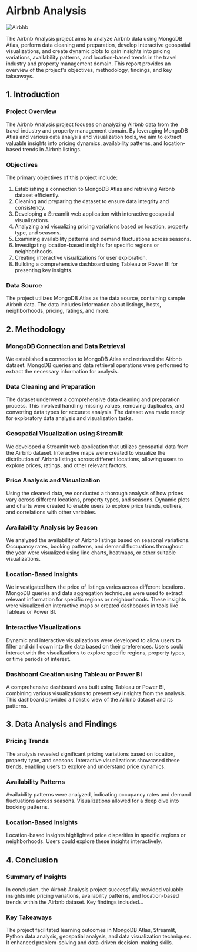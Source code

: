 # Airbnb Analysis

![Airbhb](https://github.com/iambitttu/Airbnb-Analysis/assets/117813323/07fcc385-d461-46ce-b938-ca8251b02641)

The Airbnb Analysis project aims to analyze Airbnb data using MongoDB Atlas, perform data cleaning and preparation, develop interactive geospatial visualizations, and create dynamic plots to gain insights into pricing variations, availability patterns, and location-based trends in the travel industry and property management domain. This report provides an overview of the project's objectives, methodology, findings, and key takeaways.


## 1. Introduction

### Project Overview

The Airbnb Analysis project focuses on analyzing Airbnb data from the travel industry and property management domain. By leveraging MongoDB Atlas and various data analysis and visualization tools, we aim to extract valuable insights into pricing dynamics, availability patterns, and location-based trends in Airbnb listings.

### Objectives

The primary objectives of this project include:

1. Establishing a connection to MongoDB Atlas and retrieving Airbnb dataset efficiently.
2. Cleaning and preparing the dataset to ensure data integrity and consistency.
3. Developing a Streamlit web application with interactive geospatial visualizations.
4. Analyzing and visualizing pricing variations based on location, property type, and seasons.
5. Examining availability patterns and demand fluctuations across seasons.
6. Investigating location-based insights for specific regions or neighborhoods.
7. Creating interactive visualizations for user exploration.
8. Building a comprehensive dashboard using Tableau or Power BI for presenting key insights.

### Data Source

The project utilizes MongoDB Atlas as the data source, containing sample Airbnb data. The data includes information about listings, hosts, neighborhoods, pricing, ratings, and more.

## 2. Methodology

### MongoDB Connection and Data Retrieval

We established a connection to MongoDB Atlas and retrieved the Airbnb dataset. MongoDB queries and data retrieval operations were performed to extract the necessary information for analysis.

### Data Cleaning and Preparation

The dataset underwent a comprehensive data cleaning and preparation process. This involved handling missing values, removing duplicates, and converting data types for accurate analysis. The dataset was made ready for exploratory data analysis and visualization tasks.

### Geospatial Visualization using Streamlit

We developed a Streamlit web application that utilizes geospatial data from the Airbnb dataset. Interactive maps were created to visualize the distribution of Airbnb listings across different locations, allowing users to explore prices, ratings, and other relevant factors.

### Price Analysis and Visualization

Using the cleaned data, we conducted a thorough analysis of how prices vary across different locations, property types, and seasons. Dynamic plots and charts were created to enable users to explore price trends, outliers, and correlations with other variables.

### Availability Analysis by Season

We analyzed the availability of Airbnb listings based on seasonal variations. Occupancy rates, booking patterns, and demand fluctuations throughout the year were visualized using line charts, heatmaps, or other suitable visualizations.

### Location-Based Insights

We investigated how the price of listings varies across different locations. MongoDB queries and data aggregation techniques were used to extract relevant information for specific regions or neighborhoods. These insights were visualized on interactive maps or created dashboards in tools like Tableau or Power BI.

### Interactive Visualizations

Dynamic and interactive visualizations were developed to allow users to filter and drill down into the data based on their preferences. Users could interact with the visualizations to explore specific regions, property types, or time periods of interest.

### Dashboard Creation using Tableau or Power BI

A comprehensive dashboard was built using Tableau or Power BI, combining various visualizations to present key insights from the analysis. This dashboard provided a holistic view of the Airbnb dataset and its patterns.

## 3. Data Analysis and Findings

### Pricing Trends

The analysis revealed significant pricing variations based on location, property type, and seasons. Interactive visualizations showcased these trends, enabling users to explore and understand price dynamics.

### Availability Patterns

Availability patterns were analyzed, indicating occupancy rates and demand fluctuations across seasons. Visualizations allowed for a deep dive into booking patterns.

### Location-Based Insights

Location-based insights highlighted price disparities in specific regions or neighborhoods. Users could explore these insights interactively.

## 4. Conclusion

### Summary of Insights

In conclusion, the Airbnb Analysis project successfully provided valuable insights into pricing variations, availability patterns, and location-based trends within the Airbnb dataset. Key findings included...

### Key Takeaways

The project facilitated learning outcomes in MongoDB Atlas, Streamlit, Python data analysis, geospatial analysis, and data visualization techniques. It enhanced problem-solving and data-driven decision-making skills.
